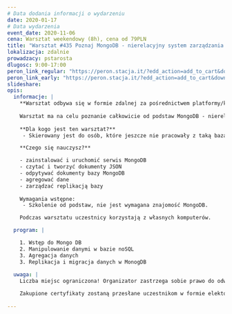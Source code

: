 ```yaml
---
# Data dodania informacji o wydarzeniu
date: 2020-01-17
# Data wydarzenia
event_date: 2020-11-06
cena: Warsztat weekendowy (8h), cena od 79PLN
title: "Warsztat #435 Poznaj MongoDB - nierelacyjny system zarządzania bazą danych"
lokalizacja: zdalnie
prowadzacy: pstarosta
dlugosc: 9:00-17:00
peron_link_regular: "https://peron.stacja.it/?edd_action=add_to_cart&download_id=3843&edd_options[price_id]=1"
peron_link_early: "https://peron.stacja.it/?edd_action=add_to_cart&download_id=3843&edd_options[price_id]=2"
slideshare:
opis:
  informacje: |
    **Warsztat odbywa się w formie zdalnej za pośrednictwem platformy/komunikatora online, z wykorzystaniem dźwięku, obrazu z kamery, udostępniania ekranu komputera prowadzącego i uczestników.** 
    
    Warsztat ma na celu poznanie całkowicie od podstaw MongoDB - nierelacyjnego systemu zarządzania bazą danych.
    
    **Dla kogo jest ten warsztat?** 
     - Skierowany jest do osób, które jeszcze nie pracowały z taką bazą i ma na celu umożliwienie dalszej samodzielnej pracy i rozwoju w tym obszarze. 

    **Czego się nauczysz?**

    - zainstalować i uruchomić serwis MongoDB
    - czytać i tworzyć dokumenty JSON
    - odpytywać dokumenty bazy MongoDB
    - agregować dane 
    - zarządzać replikacją bazy
    
    Wymagania wstępne:
     - Szkolenie od podstaw, nie jest wymagana znajomość MongoDB.

    Podczas warsztatu uczestnicy korzystają z własnych komputerów.

  program: |

    1. Wstęp do Mongo DB
    2. Manipulowanie danymi w bazie noSQL
    3. Agregacja danych
    3. Replikacja i migracja danych w MonogDB
    
  uwaga: |
    Liczba miejsc ograniczona! Organizator zastrzega sobie prawo do odwołania wydarzenia w przypadku niezgłoszenia się minimalnej liczby uczestników.

    Zakupione certyfikaty zostaną przesłane uczestnikom w formie elektoronicznej po warsztacie oraz za pośrednictwem poczty w momencie poprawy sytuacji wywołanej epidemią koronawirusa. 
    
---
```

